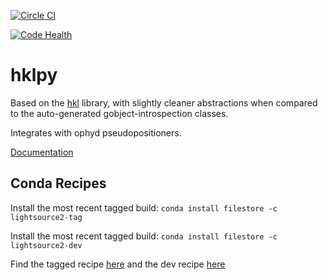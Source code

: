 [![Circle CI](https://circleci.com/gh/NSLS-II/hklpy.svg?style=svg)](https://circleci.com/gh/NSLS-II/hklpy)

[![Code Health](https://landscape.io/github/NSLS-II/hklpy/master/landscape.svg?style=flat)](https://landscape.io/github/NSLS-II/hklpy/master)

hklpy
=====

Based on the [hkl](https://github.com/picca/hkl) library, with slightly cleaner abstractions
when compared to the auto-generated gobject-introspection classes.

Integrates with ophyd pseudopositioners.

[Documentation](http://nsls-ii.github.io/)

## Conda Recipes

Install the most recent tagged build: `conda install filestore -c lightsource2-tag`

Install the most recent tagged build: `conda install filestore -c lightsource2-dev`

Find the tagged recipe [here](https://github.com/NSLS-II/lightsource2-recipes/tree/master/recipes-tag/filestore) and the dev recipe [here](https://github.com/NSLS-II/lightsource2-recipes/tree/master/recipes-dev/filestore)
